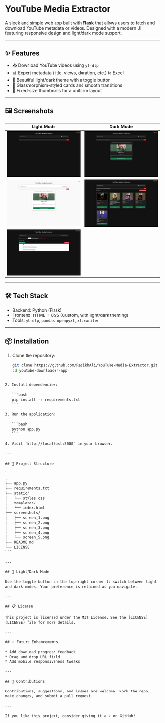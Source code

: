 # YouTube Media Extractor

A sleek and simple web app built with **Flask** that allows users to fetch and download YouTube metadata or videos. Designed with a modern UI featuring responsive design and light/dark mode support.

---

## ✨ Features

- 📥 Download YouTube videos using `yt-dlp`
- 📊 Export metadata (title, views, duration, etc.) to Excel
- 🎨 Beautiful light/dark theme with a toggle button
- 🧊 Glassmorphism-styled cards and smooth transitions
- 📸 Fixed-size thumbnails for a uniform layout

---

## 🖼️ Screenshots

| Light Mode | Dark Mode |
|------------|-----------|
| ![Light Mode 1](screens/screen_1.png) | ![Dark Mode 1](screens/screen_2.png) |
| ![Light Mode 2](screens/screen_3.png) | ![Dark Mode 2](screens/screen_4.png) |
| ![Download View](screens/screen_5.png) | |


---

## 🛠 Tech Stack

- Backend: Python (Flask)
- Frontend: HTML + CSS (Custom, with light/dark theming)
- Tools: `yt-dlp`, `pandas`, `openpyxl`, `xlsxwriter`

---

## 📦 Installation

1. Clone the repository:
   ```bash
   git clone https://github.com/RasikhAli/YouTube-Media-Extractor.git
   cd youtube-downloader-app
````

2. Install dependencies:

   ```bash
   pip install -r requirements.txt
   ```

3. Run the application:

   ```bash
   python app.py
   ```

4. Visit `http://localhost:5000` in your browser.

---

## 📁 Project Structure

```
.
├── app.py
├── requirements.txt
├── static/
│   └── styles.css
├── templates/
│   └── index.html
├── screenshots/
│   ├── screen_1.png
│   ├── screen_2.png
│   ├── screen_3.png
│   ├── screen_4.png
│   └── screen_5.png
├── README.md
└── LICENSE
```

---

## 🔄 Light/Dark Mode

Use the toggle button in the top-right corner to switch between light and dark modes. Your preference is retained as you navigate.

---

## 📋 License

This project is licensed under the MIT License. See the [LICENSE](LICENSE) file for more details.

---

## 💡 Future Enhancements

* Add download progress feedback
* Drag and drop URL field
* Add mobile responsiveness tweaks

---

## 🤝 Contributions

Contributions, suggestions, and issues are welcome! Fork the repo, make changes, and submit a pull request.

---

If you like this project, consider giving it a ⭐ on GitHub!
